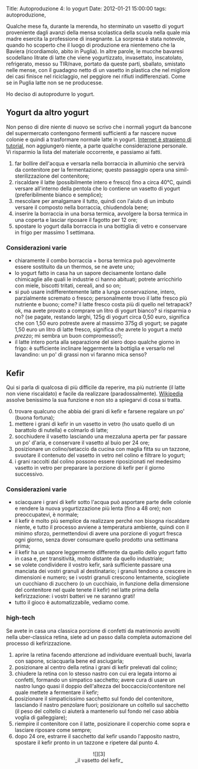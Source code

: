 Title: Autoproduzione 4: lo yogurt
Date:  2012-01-21 15:00:00
tags: autoproduzione,

Qualche mese fa, durante la merenda, ho sterminato un vasetto di yogurt proveniente dagli avanzi della mensa scolastica della scuola nella quale mia madre esercita la professione di insegnante. La sorpresa è stata notevole, quando ho scoperto che il luogo di produzione era nientemeno che la Baviera (ricordiamolo, abito in Puglia). In altre parole, le mucche bavaresi scodellano litrate di latte che viene yogurtizzato, invasettato, inscatolato, refrigerato, messo su TIR/nave, portato da queste parti, sballato, smistato nelle mense, con il guadagno netto di un vasetto in plastica che nel migliore dei casi finisce nel riciclaggio, nel peggiore nei rifiuti indifferenziati. Come se in Puglia latte non se ne producesse.

Ho deciso di autoprodurre lo yogurt.

## Yogurt da altro yogurt ##

Non penso di dire niente di nuovo se scrivo che i normali yogurt da bancone del supermercato contengono fermenti sufficienti a far nascere nuove colonie e quindi a trasformare normale latte in yogurt. [Internet è strapieno di tutorial][2], non aggiungerò niente, a parte qualche considerazione personale. Vi risparmio la lista del materiale occorrente, e passiamo ai fatti.

1. far bollire dell'acqua e versarla nella borraccia in alluminio che servirà da contenitore per la fermentazione; questo passaggio opera una simil-sterilizzazione del contenitore;
2. riscaldare il latte (possibilmente intero e fresco) fino a circa 40°C, quindi versare all'interno della pentola che lo contiene un vasetto di yogurt (preferibilmente bianco e semplice);
3. mescolare per amalgamare il tutto, quindi con l'aiuto di un imbuto versare il composto nella borraccia, chiudendola bene;
4. inserire la borraccia in una borsa termica, avvolgere la borsa termica in una coperta e lasciar riposare il fagotto per 12 ore;
5. spostare lo yogurt dalla borraccia in una bottiglia di vetro e conservare in frigo per massimo 1 settimana.

### Considerazioni varie ###
* chiaramente il combo borraccia + borsa termica può agevolmente essere sostituito da un thermos, se ne avete uno;
* lo yogurt fatto in casa ha un sapore decisamente lontano dalle chimicaglie alle quali le industrie ci hanno abituati; potrete arricchirlo con miele, biscotti tritati, cereali, and so on;
* si può usare indifferentemente latte a lunga conservazione, intero, parzialmente scremato o fresco; personalmente trovo il latte fresco più nutriente e buono; come? il latte fresco costa più di quello nel tetrapack? ok, ma avete provato a comprare un litro di yogurt bianco? si risparmia o no? (se pagate, restando larghi, 125g di yogurt circa 0,50 euro, significa che con 1,50 euro potreste avere al massimo 375g di yogurt; se pagate 1,50 euro un litro di latte fresco, significa che avrete lo yogurt a _metà prezzo_; mi sembra un buon compromesso!);
* il latte intero porta alla separazione del siero dopo qualche giorno in frigo: è sufficiente inclinare leggermente la bottiglia e versarlo nel lavandino: un po' di grassi non vi faranno mica senso?

## Kefir ##

Qui si parla di qualcosa di più difficile da reperire, ma più nutriente (il latte non viene riscaldato) e facile da realizzare (paradossalmente). [Wikipedia][1] assolve benissimo la sua funzione e non sto a spiegarvi di cosa si tratta.

0. trovare qualcuno che abbia dei grani di kefir e farsene regalare un po' (buona fortuna);
1. mettere i grani di kefir in un vasetto in vetro (ho usato quello di un barattolo di nutella) e colmarlo di latte;
2. socchiudere il vasetto lasciando una mezzaluna aperta per far passare un po' d'aria, e conservare il vasetto al buio per 24 ore;
3. posizionare un colino/setaccio da cucina con maglia fitta su un tazzone, svuotare il contenuto del vasetto in vetro nel colino e filtrare lo yogurt;
4. i grani raccolti dal colino possono essere riposizionati nel medesimo vasetto in vetro per preparare la porzione di kefir per il giorno successivo.

### Considerazioni varie ###
* sciacquare i grani di kefir sotto l'acqua può asportare parte delle colonie e rendere la nuova yogurtizzazione più lenta (fino a 48 ore); non preoccupatevi, è normale;
* il kefir è molto più semplice da realizzare perché non bisogna riscaldare niente, e tutto il processo avviene a temperatura ambiente, quindi con il minimo sforzo, permettendovi di avere una porzione di yogurt fresca ogni giorno, senza dover consumare quello prodotto una settimana prima;
* il kefir ha un sapore leggermente differente da quello dello yogurt fatto in casa e, per transitività, molto distante da quello industriale;
* se volete condividere il vostro kefir, sarà sufficiente passare una manciata dei vostri granuli al destinatario; i granuli tendono a crescere in dimensioni e numero; se i vostri granuli crescono lentamente, sciogliete un cucchiano di zucchero (o un cucchiaio, in funzione della dimensione del contenitore nel quale tenete il kefir) nel latte prima della kefirizzazione: i vostri batteri ve ne saranno grati!
* tutto il gioco è automatizzabile, vediamo come.

### high-tech ###

Se avete in casa una classica porzione di confetti da matrimonio avvolti nella uber-classica retina, siete ad un passo dalla completa automazione del processo di kefirizzazione.

1. aprire la retina facendo attenzione ad individuare eventuali buchi, lavarla con sapone, sciacquarla bene ed asciugarla;
2. posizionare al centro della retina i grani di kefir prelevati dal colino;
3. chiudere la retina con lo stesso nastro con cui era legata intorno ai confetti, formando un simpatico sacchetto; avere cura di usare un nastro lungo quasi il doppio dell'altezza del boccaccio/contenitore nel quale mettete a fermentare il kefir;
4. posizionare il simpaticissimo sacchetto sul fondo del contenitore, lasciando il nastro penzolare fuori; posizionare un coltello sul sacchetto (il peso del coltello ci aiuterà a mantenerlo sul fondo nel caso abbia voglia di galleggiare);
5. riempire il contenitore con il latte, posizionare il coperchio come sopra e lasciare riposare come sempre;
6. dopo 24 ore, estrarre il sacchetto dal kefir usando l'apposito nastro, spostare il kefir pronto in un tazzone e ripetere dal punto 4.

<center>![][3]<br>_il vasetto del kefir_</center>

   [1]: http://en.wikipedia.org/wiki/Kefir
   [2]: https://duckduckgo.com/?q=homebrew+yogurt
   [3]: http://dl.dropbox.com/u/369614/blog/img_red/kefir.jpg

